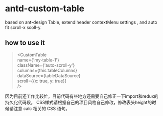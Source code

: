 # antd-custom-table
based on ant-design Table, extend header contextMenu settings , and auto fit scroll-x  scoll-y.

## how to use it

> <CustomTable<br/>
>  name={'my-table-1'} <br/>
>  className={'auto-scroll-y'} <br/>
>  columns={this.tableColumns} <br/>
>  dataSource={tableDataSource} <br/>
>  scroll={{x: true, y: true}} <br/>
> />

因为目前还工作比较忙，目前代码有些地方还需要自己修正一下import和redux的持久化代码段，
CSS样式请根据自己的项目风格自己修改，修改表头height的时候请注意 calc 相关的 CSS 语句。
